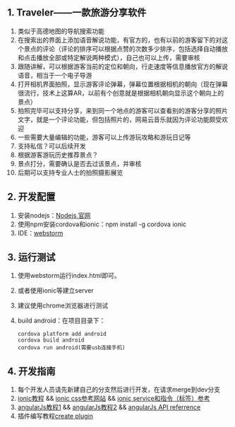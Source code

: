 ## 1. Traveler——一款旅游分享软件
1. 类似于高德地图的导航搜索功能
2. 在搜索出的界面上添加语音解说功能，有官方的，也有以前的游客留下的对这个景点的评论（评论的排序可以根据点赞的次数多少排序，包括选择自动播放和点击播放全部或特定解说两种模式），自己也可以上传，需要审核
3. 跟随讲解，可以根据游客当前的定位和朝向，行走速度等信息播放官方的解说语音，相当于一个电子导游
4. 打开相机界面拍照，显示游客评论弹幕，弹幕位置根据相机的朝向（现在弹幕很流行，技术上这算AR，以前有个创意就是根据相机朝向显示这个朝向上的景点）
5. 拍照完毕可以支持分享，来到同一个地点的游客可以查看别的游客分享的照片文字，就是一个评论功能，但包括照片的，网易云音乐就因为评论功能颇受欢迎
6. 一些需要大量编辑的功能，游客可以上传游玩攻略和游玩日记等
7. 支持私信？可以后续开发
8. 根据游客游玩历史推荐景点？
9. 景点打分，需要确认是否去过该景点，并审核
10. 后期可以支持专业人士的拍照摄影展览

## 2. 开发配置

1. 安装nodejs：[Nodejs 官网](https://nodejs.org/en/)
2. 使用npm安装cordova和ionic：npm install -g cordova ionic
3. IDE：[webstorm](http://www.jetbrains.com/webstorm/)

## 3. 运行测试

1. 使用webstorm运行index.html即可。

2. 或者使用ionic等建立server

3. 建议使用chrome浏览器进行测试

4. build android：在项目目录下：

   ```shell
   cordova platform add android
   cordova build android
   cordova run android(需要usb连接手机)
   ```

## 4. 开发指南
1. 每个开发人员请先新建自己的分支然后进行开发，在请求merge到dev分支
2. [ionic教程](http://www.runoob.com/ionic/ionic-tutorial.html) && [ionic css参考网站](http://ionicframework.com/docs/components/) && [ionic service和指令（标签）参考](http://ionicframework.com/docs/api/service/$ionicActionSheet/)
3. [angularJs教程1](http://www.runoob.com/angularjs/angularjs-tutorial.html) && [angularJs教程2](http://www.imooc.com/learn/156/) && [angularJs API referrence](http://docs.ngnice.com/api)
4. 插件编写教程[create plugin](https://github.com/fdusoa/Traveler/tree/master/docs/create%20plugin)


